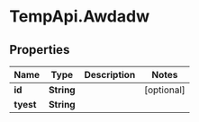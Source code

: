 # TempApi.Awdadw

## Properties

Name | Type | Description | Notes
------------ | ------------- | ------------- | -------------
**id** | **String** |  | [optional] 
**tyest** | **String** |  | 


